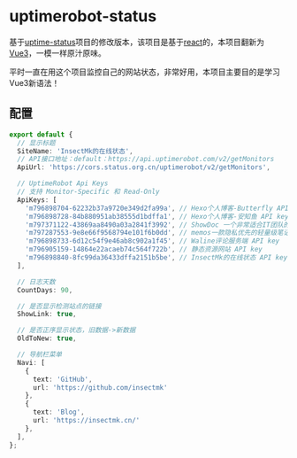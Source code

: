 # uptimerobot-status

基于[uptime-status](https://github.com/yb/uptime-status)项目的修改版本，该项目是基于[react](https://zh-hans.react.dev/learn)的，本项目翻新为[Vue3](https://cn.vuejs.org/guide/introduction.html)，一模一样原汁原味。

平时一直在用这个项目监控自己的网站状态，非常好用，本项目主要目的是学习Vue3新语法！

## 配置

```typescript
export default {
  // 显示标题
  SiteName: 'InsectMk的在线状态',
  // API接口地址：default：https://api.uptimerobot.com/v2/getMonitors
  ApiUrl: 'https://cors.status.org.cn/uptimerobot/v2/getMonitors',

  // UptimeRobot Api Keys
  // 支持 Monitor-Specific 和 Read-Only
  ApiKeys: [
    'm796898704-62232b37a9720e349d2fa99a', // Hexo个人博客-Butterfly API key
    'm796898728-84b880951ab38555d1bdffa1', // Hexo个人博客-安知鱼 API key
    'm797371122-43869aa8490a03a2841f3992', // ShowDoc 一个非常适合IT团队的API文档、技术文档工具 API key
    'm797287553-9e8e66f9568794e101f6b0dd', // memos一款隐私优先的轻量级笔记服务 API key
    'm796898733-6d12c54f9e46ab8c902a1f45', // Waline评论服务端 API key
    'm796905159-14864e22acaeb74c564f722b', // 静态资源网站 API key
    'm796898840-8fc99da36433dffa2151b5be', // InsectMk的在线状态 API key
  ],

  // 日志天数
  CountDays: 90,

  // 是否显示检测站点的链接
  ShowLink: true,

  // 是否正序显示状态，旧数据->新数据
  OldToNew: true,

  // 导航栏菜单
  Navi: [
    {
      text: 'GitHub',
      url: 'https://github.com/insectmk'
    },
    {
      text: 'Blog',
      url: 'https://insectmk.cn/'
    },
  ],
};

```

